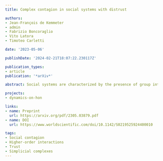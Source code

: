 ```yaml
---
title: Complex contagion in social systems with distrust

authors:
- Jean-François de Kemmeter
- admin
- Fabrizio Boncoraglio
- Vito Latora
- Timoteo Carletti

date: '2023-05-06'

publishDate: '2024-02-21T18:07:22.230117Z'

publication_types:
- article
publication: '*arXiv*'

abstract: Social systems are characterized by the presence of group interactions and by the existence of both trust and distrust relations. Although there is a wide literature on signed social networks, where positive signs associated to the links indicate trust, friendship, agreement, while negative signs represent distrust, antagonism, and disagreement, very little is known about the effect that signed interactions can have on the spreading of social behaviors when higher-order interactions are taken into account. In this paper we focus on processes of complex contagion, such as the adoption of social norms, where exposure to multiple sources is needed for the contagion to occur. Complex contagion has been recently modeled by higher-order networks, such as simplicial complexes, which allow transmission to happen not only through the links connecting pair of nodes, but also in group interactions, namely over simplices of dimension larger or equal than two. Here, we introduce a model of complex contagion on signed simplicial complexes, and we investigate the role played by trust and distrust on the dynamics of a social contagion process. The presence of higher-order signed structures in our model naturally induces new infection and recovery mechanisms. Through numerical simulations and analytical results in the mean-field approximation, we show how distrust determines the way the system moves from a state where no individuals adopt the social behavior, to a state where a finite fraction of the population actively spreads it. Interestingly, the fraction of spreading individuals displays a non-monotonic dependence on the average number of connections between individuals. We then investigate how social balance affects social contagion, finding that balanced triads either promote or impede contagion based on the relative abundance of fully trusted relations.

projects: 
- dynamics-on-hon

links:
- name: Preprint
  url: https://arxiv.org/pdf/2305.03879.pdf
- name: DOI
  url: https://www.worldscientific.com/doi/10.1142/S0219525924400010

tags:
- Social contagion
- Higher-order interactions
- Trust
- Simplicial complexes
---
```

